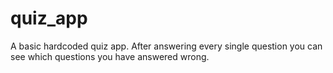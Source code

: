 # quiz_app

A basic hardcoded quiz app. After answering every single question you can see which questions you have answered wrong.

